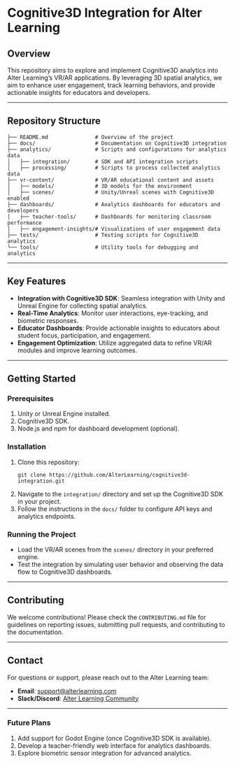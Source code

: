 # Cognitive3D Integration for Alter Learning

## **Overview**

This repository aims to explore and implement Cognitive3D analytics into Alter Learning’s VR/AR applications. By leveraging 3D spatial analytics, we aim to enhance user engagement, track learning behaviors, and provide actionable insights for educators and developers.

---

## **Repository Structure**

```
├── README.md               # Overview of the project
├── docs/                   # Documentation on Cognitive3D integration
├── analytics/              # Scripts and configurations for analytics data
│   ├── integration/        # SDK and API integration scripts
│   ├── processing/         # Scripts to process collected analytics data
├── vr-content/             # VR/AR educational content and assets
│   ├── models/             # 3D models for the environment
│   ├── scenes/             # Unity/Unreal scenes with Cognitive3D enabled
├── dashboards/             # Analytics dashboards for educators and developers
│   ├── teacher-tools/      # Dashboards for monitoring classroom performance
│   ├── engagement-insights/# Visualizations of user engagement data
├── tests/                  # Testing scripts for Cognitive3D analytics
└── tools/                  # Utility tools for debugging and analytics
```

---

## **Key Features**

- **Integration with Cognitive3D SDK**: Seamless integration with Unity and Unreal Engine for collecting spatial analytics.
- **Real-Time Analytics**: Monitor user interactions, eye-tracking, and biometric responses.
- **Educator Dashboards**: Provide actionable insights to educators about student focus, participation, and engagement.
- **Engagement Optimization**: Utilize aggregated data to refine VR/AR modules and improve learning outcomes.

---

## **Getting Started**

### Prerequisites

1. Unity or Unreal Engine installed.
2. Cognitive3D SDK.
3. Node.js and npm for dashboard development (optional).

### Installation

1. Clone this repository:
   ```
   git clone https://github.com/AlterLearning/cognitive3d-integration.git
   ```
2. Navigate to the `integration/` directory and set up the Cognitive3D SDK in your project.
3. Follow the instructions in the `docs/` folder to configure API keys and analytics endpoints.

### Running the Project

- Load the VR/AR scenes from the `scenes/` directory in your preferred engine.
- Test the integration by simulating user behavior and observing the data flow to Cognitive3D dashboards.

---

## **Contributing**

We welcome contributions! Please check the `CONTRIBUTING.md` file for guidelines on reporting issues, submitting pull requests, and contributing to the documentation.

---

## **Contact**

For questions or support, please reach out to the Alter Learning team:

- **Email**: [support@alterlearning.com](mailto:support@alterlearning.com)
- **Slack/Discord**: [Alter Learning Community](https://discord.gg/alterlearning)

---

### **Future Plans**

1. Add support for Godot Engine (once Cognitive3D SDK is available).
2. Develop a teacher-friendly web interface for analytics dashboards.
3. Explore biometric sensor integration for advanced analytics.

